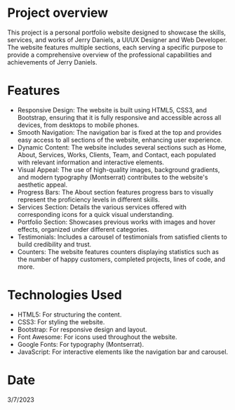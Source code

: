 # Project overview
This project is a personal portfolio website designed to showcase the skills, services, and works of Jerry Daniels, a UI/UX Designer and Web Developer.
The website features multiple sections, each serving a specific purpose to provide a comprehensive overview of the professional capabilities and achievements of Jerry Daniels.

# Features
- Responsive Design: The website is built using HTML5, CSS3, and Bootstrap, ensuring that it is fully responsive and accessible across all devices, from desktops to mobile phones.
- Smooth Navigation: The navigation bar is fixed at the top and provides easy access to all sections of the website, enhancing user experience.
- Dynamic Content: The website includes several sections such as Home, About, Services, Works, Clients, Team, and Contact, each populated with relevant information and interactive elements.
- Visual Appeal: The use of high-quality images, background gradients, and modern typography (Montserrat) contributes to the website's aesthetic appeal.
- Progress Bars: The About section features progress bars to visually represent the proficiency levels in different skills.
- Services Section: Details the various services offered with corresponding icons for a quick visual understanding.
- Portfolio Section: Showcases previous works with images and hover effects, organized under different categories.
- Testimonials: Includes a carousel of testimonials from satisfied clients to build credibility and trust.
- Counters: The website features counters displaying statistics such as the number of happy customers, completed projects, lines of code, and more.

# Technologies Used
- HTML5: For structuring the content.
- CSS3: For styling the website.
- Bootstrap: For responsive design and layout.
- Font Awesome: For icons used throughout the website.
- Google Fonts: For typography (Montserrat).
- JavaScript: For interactive elements like the navigation bar and carousel.

# Date 
3/7/2023 